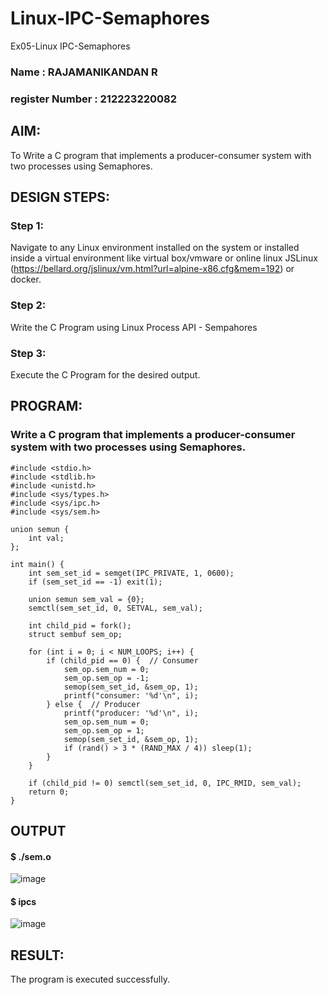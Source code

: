 # Linux-IPC-Semaphores
Ex05-Linux IPC-Semaphores

### Name : RAJAMANIKANDAN R
### register Number : 212223220082

## AIM:
To Write a C program that implements a producer-consumer system with two processes using Semaphores.

## DESIGN STEPS:

### Step 1:
Navigate to any Linux environment installed on the system or installed inside a virtual environment like virtual box/vmware or online linux JSLinux (https://bellard.org/jslinux/vm.html?url=alpine-x86.cfg&mem=192) or docker.

### Step 2:
Write the C Program using Linux Process API - Sempahores

### Step 3:
Execute the C Program for the desired output. 

## PROGRAM:

### Write a C program that implements a producer-consumer system with two processes using Semaphores.

```
#include <stdio.h>
#include <stdlib.h>
#include <unistd.h>
#include <sys/types.h>
#include <sys/ipc.h>
#include <sys/sem.h>

union semun {
    int val;
};

int main() {
    int sem_set_id = semget(IPC_PRIVATE, 1, 0600);
    if (sem_set_id == -1) exit(1);

    union semun sem_val = {0};
    semctl(sem_set_id, 0, SETVAL, sem_val);

    int child_pid = fork();
    struct sembuf sem_op;

    for (int i = 0; i < NUM_LOOPS; i++) {
        if (child_pid == 0) {  // Consumer
            sem_op.sem_num = 0;
            sem_op.sem_op = -1;
            semop(sem_set_id, &sem_op, 1);
            printf("consumer: '%d'\n", i);
        } else {  // Producer
            printf("producer: '%d'\n", i);
            sem_op.sem_num = 0;
            sem_op.sem_op = 1;
            semop(sem_set_id, &sem_op, 1);
            if (rand() > 3 * (RAND_MAX / 4)) sleep(1); 
        }
    }

    if (child_pid != 0) semctl(sem_set_id, 0, IPC_RMID, sem_val);
    return 0;
}

```


## OUTPUT
#### $ ./sem.o 

![image](https://github.com/AshwinKumar-Saveetha/Linux-IPC-Semaphores/assets/155129814/acd3c4cb-b3c2-45b1-b947-7d397f4035b7)


#### $ ipcs
![image](https://github.com/AshwinKumar-Saveetha/Linux-IPC-Semaphores/assets/155129814/9f97736f-b86b-49cd-ad98-d4f7a3506575)

## RESULT:
The program is executed successfully.
